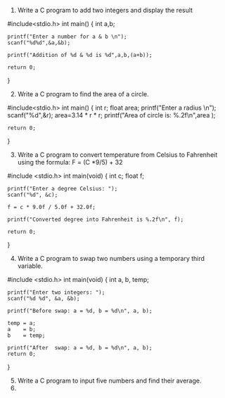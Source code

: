 1. Write a C program to add two integers and display the result

#include<stdio.h>
int main()
{
	int a,b;
	
	printf("Enter a number for a & b \n");
	scanf("%d%d",&a,&b);
	
	printf("Addition of %d & %d is %d",a,b,(a+b));
	
	return 0;
}

2. Write a C program to find the area of a circle.

#include<stdio.h>
int main()
{
	int r;
	float area;
	printf("Enter a radius \n");
	scanf("%d",&r);
	area=3.14 * r * r;
	 printf("Area of circle is: %.2f\n",area );
	
	return 0;
}

3. Write a C program to convert temperature from Celsius to Fahrenheit using the
formula:
F = (C *9/5) + 32

#include <stdio.h>
int main(void)
{
    int c;
    float f;

    printf("Enter a degree Celsius: ");
    scanf("%d", &c);

    f = c * 9.0f / 5.0f + 32.0f;

    printf("Converted degree into Fahrenheit is %.2f\n", f);

    return 0;
}

4. Write a C program to swap two numbers using a temporary third variable.

#include <stdio.h>
int main(void)
{
    int a, b, temp;

    printf("Enter two integers: ");
    scanf("%d %d", &a, &b);

    printf("Before swap: a = %d, b = %d\n", a, b);

    temp = a;
    a    = b;
    b    = temp;

    printf("After  swap: a = %d, b = %d\n", a, b);
    return 0;
}

5. Write a C program to input five numbers and find their average.
6. 
